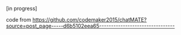 [in progress]

code from https://github.com/codemaker2015/chatMATE?source=post_page-----d6b5102eea65--------------------------------
